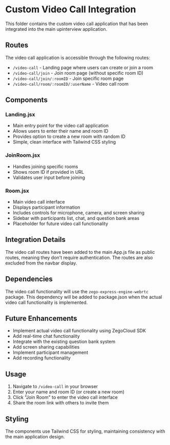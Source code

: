 # Custom Video Call Integration

This folder contains the custom video call application that has been integrated into the main upinterview application.

## Routes

The video call application is accessible through the following routes:

- `/video-call` - Landing page where users can create or join a room
- `/video-call/join` - Join room page (without specific room ID)
- `/video-call/join/:roomID` - Join specific room page
- `/video-call/room/:roomID/:userName` - Video call room

## Components

### Landing.jsx
- Main entry point for the video call application
- Allows users to enter their name and room ID
- Provides option to create a new room with random ID
- Simple, clean interface with Tailwind CSS styling

### JoinRoom.jsx
- Handles joining specific rooms
- Shows room ID if provided in URL
- Validates user input before joining

### Room.jsx
- Main video call interface
- Displays participant information
- Includes controls for microphone, camera, and screen sharing
- Sidebar with participants list, chat, and question bank areas
- Placeholder for future video call functionality

## Integration Details

The video call routes have been added to the main App.js file as public routes, meaning they don't require authentication. The routes are also excluded from the navbar display.

## Dependencies

The video call functionality will use the `zego-express-engine-webrtc` package. This dependency will be added to package.json when the actual video call functionality is implemented.

## Future Enhancements

- Implement actual video call functionality using ZegoCloud SDK
- Add real-time chat functionality
- Integrate with the existing question bank system
- Add screen sharing capabilities
- Implement participant management
- Add recording functionality

## Usage

1. Navigate to `/video-call` in your browser
2. Enter your name and room ID (or create a new room)
3. Click "Join Room" to enter the video call interface
4. Share the room link with others to invite them

## Styling

The components use Tailwind CSS for styling, maintaining consistency with the main application design. 